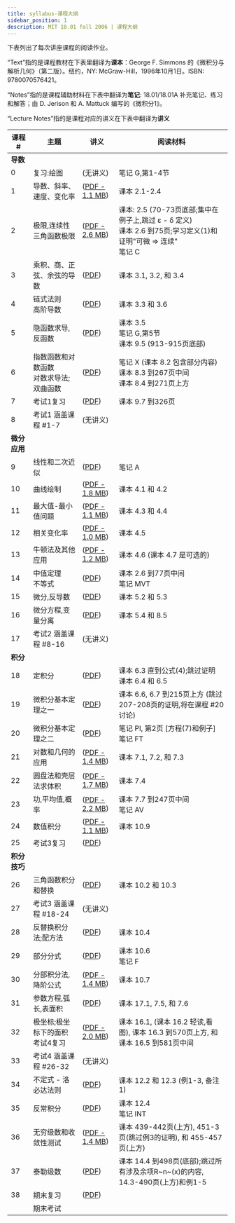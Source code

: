 ```yaml
---
title: syllabus-课程大纲
sidebar_position: 1
description: MIT 18.01 fall 2006 | 课程大纲 
---
```



下表列出了每次讲座课程的阅读作业。

“Text”指的是课程教材在下表里翻译为**课本**：George F. Simmons 的《微积分与解析几何》（第二版）。纽约，NY: McGraw-Hill，1996年10月1日。ISBN: 9780070576421。

“Notes”指的是课程辅助材料在下表中翻译为**笔记**: 18.01/18.01A 补充笔记、练习和解答；由 D. Jerison 和 A. Mattuck 编写的《微积分1》。

“Lecture Notes”指的是课程对应的讲义在下表中翻译为**讲义**

| 课程 # | 主题 | 讲义 | 阅读材料 |
|--------|------|------|----------|
| **导数** |    |      |          |
| 0 | 复习:绘图 | (无讲义) | 笔记 G,第1-4节 |
| 1 | 导数、斜率、速度、变化率 | ([PDF - 1.1 MB](/courses/18-01-single-variable-calculus-fall-2006/resources/lec1/)) | 课本 2.1-2.4 |
| 2 | 极限,连续性<br>三角函数极限 | ([PDF - 2.6 MB](/courses/18-01-single-variable-calculus-fall-2006/resources/lec2/)) | 课本: 2.5 (70-73页底部;集中在例子上,跳过 ε - δ 定义)<br>课本 2.6 到75页;学习定义(1)和证明"可微 => 连续"<br>笔记 C |
| 3 | 乘积、商、正弦、余弦的导数 | ([PDF](/courses/18-01-single-variable-calculus-fall-2006/resources/lec3/)) | 课本 3.1, 3.2, 和 3.4 |
| 4 | 链式法则<br>高阶导数 | ([PDF](/courses/18-01-single-variable-calculus-fall-2006/resources/lec4/)) | 课本 3.3 和 3.6 |
| 5 | 隐函数求导,反函数 | ([PDF](/courses/18-01-single-variable-calculus-fall-2006/resources/lec5/)) | 课本 3.5<br>笔记 G,第5节<br>课本 9.5 (913-915页底部) |
| 6 | 指数函数和对数函数<br>对数求导法;双曲函数 | ([PDF](/courses/18-01-single-variable-calculus-fall-2006/resources/lec6/)) | 笔记 X (课本 8.2 包含部分内容)<br>课本 8.3 到267页中间<br>课本 8.4 到271页上方 |
| 7 | 考试1复习 | ([PDF](/courses/18-01-single-variable-calculus-fall-2006/resources/lec7/)) | 课本 9.7 到326页 |
| 8 | 考试1 涵盖课程 #1-7 | (无讲义) |  |
| **微分应用** |    |      |          |
| 9 | 线性和二次近似 | ([PDF](/courses/18-01-single-variable-calculus-fall-2006/resources/lec9/)) | 笔记 A |
| 10 | 曲线绘制 | ([PDF - 1.8 MB](/courses/18-01-single-variable-calculus-fall-2006/resources/lec10/)) | 课本 4.1 和 4.2 |
| 11 | 最大值-最小值问题 | ([PDF - 1.1 MB](/courses/18-01-single-variable-calculus-fall-2006/resources/lec11/)) | 课本 4.3 和 4.4 |
| 12 | 相关变化率 | ([PDF - 1.0 MB](/courses/18-01-single-variable-calculus-fall-2006/resources/lec12/)) | 课本 4.5 |
| 13 | 牛顿法及其他应用 | ([PDF - 1.2 MB](/courses/18-01-single-variable-calculus-fall-2006/resources/lec13/)) | 课本 4.6 (课本 4.7 是可选的) |
| 14 | 中值定理<br>不等式 | ([PDF](/courses/18-01-single-variable-calculus-fall-2006/resources/lec14/)) | 课本 2.6 到77页中间<br>笔记 MVT |
| 15 | 微分,反导数 | ([PDF](/courses/18-01-single-variable-calculus-fall-2006/resources/lec15/)) | 课本 5.2 和 5.3 |
| 16 | 微分方程,变量分离 | ([PDF](/courses/18-01-single-variable-calculus-fall-2006/resources/lec16/)) | 课本 5.4 和 8.5 |
| 17 | 考试2 涵盖课程 #8-16 | (无讲义) |  |
| **积分** |    |      |          |
| 18 | 定积分 | ([PDF](/courses/18-01-single-variable-calculus-fall-2006/resources/lec18/)) | 课本 6.3 直到公式(4);跳过证明<br>课本 6.4 和 6.5 |
| 19 | 微积分基本定理之一 | ([PDF](/courses/18-01-single-variable-calculus-fall-2006/resources/lec19/)) | 课本 6.6, 6.7 到215页上方 (跳过207-208页的证明,将在课程 #20 讨论) |
| 20 | 微积分基本定理之二 | ([PDF](/courses/18-01-single-variable-calculus-fall-2006/resources/lec20/)) | 笔记 PI, 第2页 [方程(7)和例子]<br>笔记 FT |
| 21 | 对数和几何的应用 | ([PDF - 1.4 MB](/courses/18-01-single-variable-calculus-fall-2006/resources/lec21/)) | 课本 7.1, 7.2, 和 7.3 |
| 22 | 圆盘法和壳层法求体积 | ([PDF - 1.7 MB](/courses/18-01-single-variable-calculus-fall-2006/resources/lec22/)) | 课本 7.4 |
| 23 | 功,平均值,概率 | ([PDF - 2.2 MB](/courses/18-01-single-variable-calculus-fall-2006/resources/lec23/)) | 课本 7.7 到247页中间<br>笔记 AV |
| 24 | 数值积分 | ([PDF - 1.1 MB](/courses/18-01-single-variable-calculus-fall-2006/resources/lec24/)) | 课本 10.9 |
| 25 | 考试3复习 | ([PDF](/courses/18-01-single-variable-calculus-fall-2006/resources/lec25/)) |  |
| **积分技巧** |    |      |          |
| 26 | 三角函数积分和替换 | ([PDF](/courses/18-01-single-variable-calculus-fall-2006/resources/lec26/)) | 课本 10.2 和 10.3 |
| 27 | 考试3 涵盖课程 #18-24 | (无讲义) |  |
| 28 | 反替换积分法;配方法 | ([PDF](/courses/18-01-single-variable-calculus-fall-2006/resources/lec28/)) | 课本 10.4 |
| 29 | 部分分式 | ([PDF](/courses/18-01-single-variable-calculus-fall-2006/resources/lec29/)) | 课本 10.6<br>笔记 F |
| 30 | 分部积分法,降阶公式 | ([PDF - 1.4 MB](/courses/18-01-single-variable-calculus-fall-2006/resources/lec30/)) | 课本 10.7 |
| 31 | 参数方程,弧长,表面积 | ([PDF](/courses/18-01-single-variable-calculus-fall-2006/resources/lec31/)) | 课本 17.1, 7.5, 和 7.6 |
| 32 | 极坐标;极坐标下的面积<br>考试4复习 | ([PDF - 2.0 MB](/courses/18-01-single-variable-calculus-fall-2006/resources/lec32/)) | 课本 16.1, (课本 16.2 轻读,看图), 课本 16.3 到570页上方, 和课本 16.5 到581页中间 |
| 33 | 考试4 涵盖课程 #26-32 | (无讲义) |  |
| 34 | 不定式 - 洛必达法则 | ([PDF](/courses/18-01-single-variable-calculus-fall-2006/resources/lec34/)) | 课本 12.2 和 12.3 (例1-3, 备注1) |
| 35 | 反常积分 | ([PDF](/courses/18-01-single-variable-calculus-fall-2006/resources/lec35/)) | 课本 12.4<br>笔记 INT |
| 36 | 无穷级数和收敛性测试 | ([PDF - 1.4 MB](/courses/18-01-single-variable-calculus-fall-2006/resources/lec36/)) | 课本 439-442页(上方), 451-3页(跳过例3的证明), 和 455-457页(上方) |
| 37 | 泰勒级数 | ([PDF](/courses/18-01-single-variable-calculus-fall-2006/resources/lec37/)) | 课本 14.4 到498页(底部);跳过所有涉及余项R~n~(x)的内容, 14.3-490页(上方)和例1-5 |
| 38 | 期末复习 | ([PDF](/courses/18-01-single-variable-calculus-fall-2006/resources/lec38/)) |  |
|  | 期末考试 |  |  |
